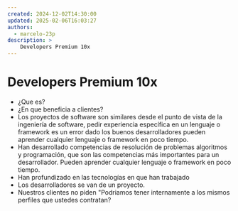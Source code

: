 ```yaml
---
created: 2024-12-02T14:30:00
updated: 2025-02-06T16:03:27
authors:
  - marcelo-23p
description: >
    Developers Premium 10x
---
```


# Developers Premium 10x

- ¿Que es?
- ¿En que beneficia a clientes?
- Los proyectos de software son similares desde el punto de vista de la ingeniería de software, pedir experiencia específica en un lenguaje o framework es un error dado los buenos desarrolladores pueden aprender cualquier lenguaje o framework en poco tiempo.
- Han desarrollado competencias de resolución de problemas algoritmos y programación, que son las competencias más importantes para un desarrollador. Pueden aprender cualquier lenguaje o framework en poco tiempo.
- Han profundizado en las tecnologías en que han trabajado
- Los desarrolladores se van de un proyecto.
- Nuestros clientes no piden "Podriamos tener internamente a los mismos perfiles que ustedes contratan?
